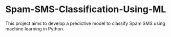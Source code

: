 # Spam-SMS-Classification-Using-ML
   This project aims to develop a predictive model to classify Spam SMS using machine learning in Python. 
